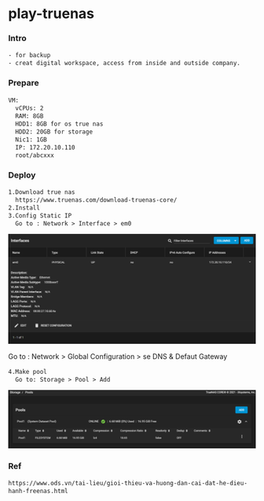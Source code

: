 # play-truenas
### Intro
    - for backup
    - creat digital workspace, access from inside and outside company.
### Prepare
    VM:
      vCPUs: 2
      RAM: 8GB
      HDD1: 8GB for os true nas
      HDD2: 20GB for storage
      Nic1: 1GB
      IP: 172.20.10.110
      root/abcxxx
### Deploy
    1.Download true nas
      https://www.truenas.com/download-truenas-core/      
    2.Install
    3.Config Static IP
      Go to : Network > Interface > em0
   <p align="center"><img src="https://github.com/hieunt84/play-truenas/blob/master/images/config-network2.PNG" /></p>
      Go to : Network > Global Configuration > se DNS & Defaut Gateway
      
    4.Make pool
      Go to: Storage > Pool > Add
   <p align="center"><img src="https://github.com/hieunt84/play-truenas/blob/master/images/add-pool.PNG" /></p>

### Ref
    https://www.ods.vn/tai-lieu/gioi-thieu-va-huong-dan-cai-dat-he-dieu-hanh-freenas.html
